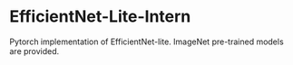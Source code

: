 # EfficientNet-Lite-Intern
Pytorch implementation of EfficientNet-lite. ImageNet pre-trained models are provided.
